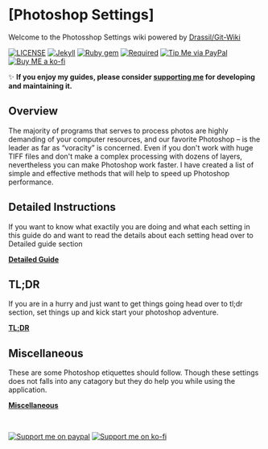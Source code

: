 # [Photoshop Settings]

Welcome to the Photosshop Settings wiki powered by [Drassil/Git-Wiki](https://github.com/Drassil/git-wiki)

[![LICENSE](https://img.shields.io/badge/license-MIT-lightgrey.svg?style=flat-square)](https://raw.githubusercontent.com/mmistakes/so-simple-theme/master/LICENSE)
[![Jekyll](https://img.shields.io/badge/jekyll-%3E%3D%203.6-blue.svg?style=flat-square)](https://jekyllrb.com/)
[![Ruby gem](https://img.shields.io/gem/v/jekyll-theme-so-simple.svg?style=flat-square)](https://rubygems.org/gems/jekyll-theme-so-simple)
[![Required](https://img.shields.io/badge/required-Photoshop%20CC%202020-blue.svg?style=flat-square&logo=adobe)](https://www.adobe.com/products/photoshop.html)
[![Tip Me via PayPal](https://img.shields.io/badge/PayPal-.me-green.svg?style=flat-square&logo=paypal)](https://www.paypal.me/akshathazare)
[![Buy ME a ko-fi](https://img.shields.io/badge/Buy%20me%20a%20%20-ko--fi-red.svg?style=flat-square&logo=ko-fi)](https://ko-fi.com/messymango)

:sparkles: **If you enjoy my guides, please consider [supporting me](https://www.paypal.me/akshathazare) for developing and maintaining it.**

## Overview

The majority of programs that serves to process photos are highly demanding of your computer resources, and our favorite Photoshop – is the leader as far as “voracity” is concerned. Even if you don't work with huge TIFF files and don't make a complex processing with dozens of layers, nevertheless you can make Photoshop work faster. I have created a list of simple and effective methods that will help to speed up Photoshop performance.


## Detailed Instructions  

If you want to know what exactily you are doing and what each setting in this guide do and want to read the details about each setting head over to Detailed guide section 

**<a href="{{ '/detailedguide' | relative_url }}">Detailed Guide</a>**


## TL;DR

If you are in a hurry and just want to get things going head over to tl;dr section, set things up and kick start your photoshop adventure.

**<a href="{{ '/tldr' | relative_url }}">TL;DR</a>**


## Miscellaneous

These are some Photoshop etiquettes should follow. Though these settings does not falls into any catagory but they do help you while using the application.  

**<a href="{{ '/Miscellaneous' | relative_url }}">Miscellaneous</a>**

<br/>

[![Support me on paypal](https://raw.githubusercontent.com/PhotoshopSettings/PhotoshopSettings.github.io/master/.github/images/support_paypal.png)](https://www.paypal.me/akshathazare)
[![Support me on ko-fi](https://raw.githubusercontent.com/PhotoshopSettings/PhotoshopSettings.github.io/master/.github/images/support_ko-fi.png)](https://ko-fi.com/messymango)


